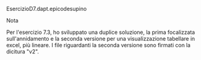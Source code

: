 EsercizioD7.dapt.epicodesupino

Nota

Per l'esercizio 7.3, ho sviluppato una duplice soluzione, la prima focalizzata sull'annidamento e la seconda versione per una visualizzazione tabellare in excel, più lineare. I file riguardanti la seconda versione sono firmati con la dicitura "v2".
